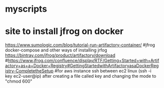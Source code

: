 # myscripts
# site to install jfrog on docker
https://www.sumologic.com/blog/tutorial-run-artifactory-container/
#jfrog docker-compose and other ways of installing jrfog
https://bintray.com/jfrog/product/artifactory/download
#https://www.jfrog.com/confluence/display/RTF/Getting+Started+with+Artifactory+as+a+Docker+Registry#GettingStartedwithArtifactoryasaDockerRegistry-CompletetheSetup
#for aws instance ssh between ec2 linux  (ssh -i key ec2-user@ip) after creating a file called key and changing the mode to "chmod 600"
